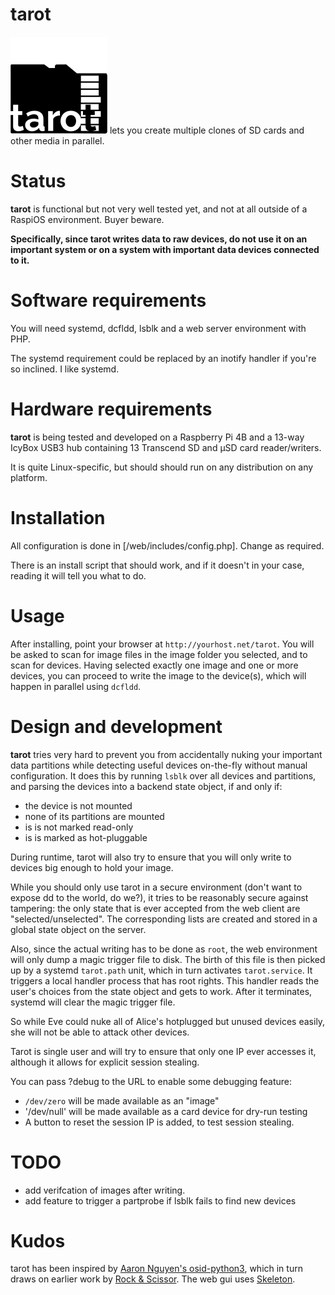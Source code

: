 # tarot
![tarot](/web/graphics/tarot.svg) lets you create multiple clones of SD
cards and other media in parallel.

# Status
**tarot** is functional but not very well tested yet, and not at all outside
of a RaspiOS environment. Buyer beware.

**Specifically, since tarot writes data to raw devices, do not use it on an
important system or on a system with important data devices connected to
it.**

# Software requirements
You will need systemd, dcfldd, lsblk and a web server environment with PHP.

The systemd requirement could be replaced by an inotify handler if you're
so inclined. I like systemd.

# Hardware requirements
**tarot** is being tested and developed on a Raspberry Pi 4B and a 13-way IcyBox
USB3 hub containing 13 Transcend SD and µSD card reader/writers.

It is quite Linux-specific, but should should run on any distribution on any
platform.

# Installation
All configuration is done in [/web/includes/config.php]. Change as required.

There is an install script that should work, and if it doesn't in your case, 
reading it will tell you what to do.

# Usage
After installing, point your browser at `http://yourhost.net/tarot`. You
will be asked to scan for image files in the image folder you selected, and
to scan for devices. Having selected exactly one image and one or more
devices, you can proceed to write the image to the device(s), which will
happen in parallel using `dcfldd`.

# Design and development
**tarot** tries very hard to prevent you from accidentally nuking your important
data partitions while detecting useful devices on-the-fly without manual
configuration. It does this by running `lsblk` over all devices and
partitions, and parsing the devices into a backend state object, if and only
if:
* the device is not mounted
* none of its partitions are mounted
* is is not marked read-only
* is is marked as hot-pluggable

During runtime, tarot will also try to ensure that you will only write to
devices big enough to hold your image.

While you should only use tarot in a secure environment (don't want to
expose dd to the world, do we?), it tries to be reasonably secure against
tampering: the only state that is ever accepted from the web client are
"selected/unselected". The corresponding lists are created and stored in a
global state object on the server.

Also, since the actual writing has to be done as `root`, the web environment
will only dump a magic trigger file to disk. The birth of this file is then
picked up by a systemd `tarot.path` unit, which in turn activates
`tarot.service`. It triggers a local handler process that has root rights.
This handler reads the user's choices from the state object and gets to
work. After it terminates, systemd will clear the magic trigger file.

So while Eve could nuke all of Alice's hotplugged but unused devices easily,
she will not be able to attack other devices.

Tarot is single user and will try to ensure that only one IP ever accesses
it, although it allows for explicit session stealing.

You can pass ?debug to the URL to enable some debugging feature:
* `/dev/zero` will be made available as an "image"
* '/dev/null' will be made available as a card device for dry-run testing
* A button to reset the session IP is added, to test session stealing.

# TODO
* add verifcation of images after writing.
* add feature to trigger a partprobe if lsblk fails to find new devices

# Kudos

tarot has been inspired by [Aaron Nguyen's
osid-python3](https://github.com/aaronnguyen/osid-python3), which in turn
draws on earlier work by [Rock &
Scissor](https://github.com/rockandscissor/osid).
The web gui uses [Skeleton](https://getskeleton.com).